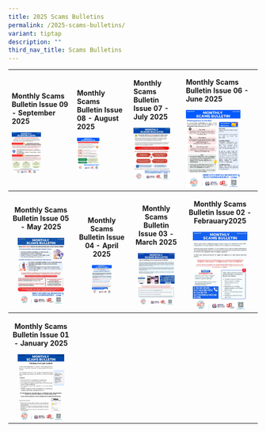 ```yaml
---
title: 2025 Scams Bulletins
permalink: /2025-scams-bulletins/
variant: tiptap
description: ""
third_nav_title: Scams Bulletins
---
```

<table style="minWidth: 100px">
<colgroup>
<col>
<col>
<col>
<col>
</colgroup>
<tbody>
<tr>
<td rowspan="1" colspan="1">
<p><strong>Monthly Scams Bulletin Issue 09 - September 2025</strong>
</p><a class="isomer-image-wrapper" href="/files/2025%20Scams%20Bulletins/monthly_scams_bulletin_2025_issue_09.pdf"><img style="width: 50%;" height="auto" width="100%" alt="" src="/images/09_MSB_2025___5_Sep.png"></a>
</td>
<td rowspan="1" colspan="1">
<p><strong>Monthly Scams Bulletin Issue 08 - August 2025</strong>
</p><a class="isomer-image-wrapper" href="/files/2025%20Scams%20Bulletins/monthly_scams_bulletin_2025_issue_08.pdf"><img style="width: 45%;" height="auto" width="100%" alt="" src="/images/monthly_scams_bulletin_2025_issue_08.png"></a>
<p></p>
</td>
<td rowspan="1" colspan="1">
<p><strong>Monthly Scams Bulletin Issue 07 - July 2025</strong>
</p><a class="isomer-image-wrapper" href="/files/2025%20Scams%20Bulletins/monthly_scams_bulletin_2025_issue_07.pdf"><img style="width: 80%;" height="auto" width="100%" alt="" src="/images/Scams Bulletin Covers/2025 Bulletin Cover/2025_MSB_07.jpg"></a>
<p></p>
</td>
<td rowspan="1" colspan="1">
<p><strong>Monthly Scams Bulletin Issue 06 - June 2025</strong>
</p><a class="isomer-image-wrapper" href="/files/2025%20Scams%20Bulletins/monthly_scams_bulletin_2025_issue_06.pdf"><img style="width: 80%;" height="auto" width="100%" alt="" src="/images/Scams Bulletin Covers/2025 Bulletin Cover/2025_MSB_06.jpg"></a>
</td>
</tr>
<tr>
<th rowspan="1" colspan="1">
<p><strong>Monthly Scams Bulletin Issue 05 - May 2025</strong>
</p><a class="isomer-image-wrapper" href="/files/2025%20Scams%20Bulletins/monthly_scams_bulletin_2025_issue_05.pdf"><img style="width: 80%;" height="auto" width="100%" alt="" src="/images/Scams Bulletin Covers/2025 Bulletin Cover/2025_MSB_05.jpg"></a>
</th>
<th rowspan="1" colspan="1">
<p><strong>Monthly Scams Bulletin Issue 04 - April 2025</strong>
</p><a class="isomer-image-wrapper" href="/files/2025%20Scams%20Bulletins/monthly_scams_bulletin_2025_issue_04.pdf"><img style="width: 40%;" height="auto" width="100%" alt="" src="/images/Scams Bulletin Covers/2025 Bulletin Cover/2025_MSB_04.jpg"></a>
</th>
<th rowspan="1" colspan="1">
<p><strong>Monthly Scams Bulletin Issue 03 - March 2025</strong>
</p><a class="isomer-image-wrapper" href="/files/2025%20Scams%20Bulletins/monthly_scams_bulletin_2025_issue_03.pdf"><img style="width: 80%;" height="auto" width="100%" alt="" src="/images/Scams Bulletin Covers/2025 Bulletin Cover/2025_MSB_03.jpg"></a>
</th>
<th rowspan="1" colspan="1">
<p><strong>Monthly Scams Bulletin Issue 02 - Febrauary2025</strong>
</p><a class="isomer-image-wrapper" href="/files/2025%20Scams%20Bulletins/monthly_scams_bulletin_2025_issue_02.pdf"><img style="width: 80%;" height="auto" width="100%" alt="" src="/images/Scams Bulletin Covers/2025 Bulletin Cover/2025_MSB_02.jpg"></a>
</th>
</tr>
<tr>
<th rowspan="1" colspan="1">
<p><strong>Monthly Scams Bulletin Issue 01 - January 2025</strong>
</p><a class="isomer-image-wrapper" href="/files/2025%20Scams%20Bulletins/monthly_scams_bulletin_2025_issue_01.pdf"><img style="width: 80%;" height="auto" width="100%" alt="" src="/images/Scams Bulletin Covers/2025 Bulletin Cover/2025_MSB_01.jpg"></a>
</th>
<th rowspan="1" colspan="1">
<p></p>
</th>
<th rowspan="1" colspan="1">
<p></p>
</th>
<th rowspan="1" colspan="1">
<p></p>
</th>
</tr>
</tbody>
</table>
<p></p>
